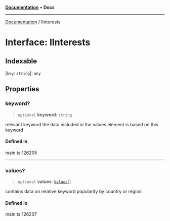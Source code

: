 [**Documentation**](../README.md) • **Docs**

***

[Documentation](../globals.md) / IInterests

# Interface: IInterests

## Indexable

 \[`key`: `string`\]: `any`

## Properties

### keyword?

> `optional` **keyword**: `string`

relevant keyword
the data included in the values element is based on this keyword

#### Defined in

main.ts:126205

***

### values?

> `optional` **values**: [`Values`](../classes/Values.md)[]

contains data on relative keyword popularity by country or region

#### Defined in

main.ts:126207
